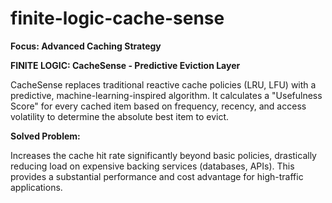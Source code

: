 # finite-logic-cache-sense
<b>Focus: Advanced Caching Strategy</b>

<b>FINITE LOGIC: CacheSense - Predictive Eviction Layer</b>

CacheSense replaces traditional reactive cache policies (LRU, LFU) with a predictive, machine-learning-inspired algorithm. It calculates a "Usefulness Score" for every cached item based on frequency, recency, and access volatility to determine the absolute best item to evict.

<b>Solved Problem: </b>

Increases the cache hit rate significantly beyond basic policies, drastically reducing load on expensive backing services (databases, APIs). This provides a substantial performance and cost advantage for high-traffic applications.
